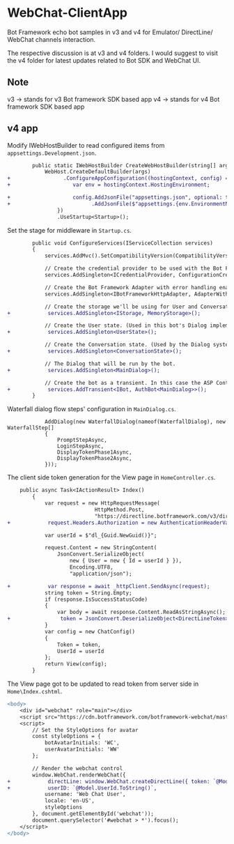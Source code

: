 ﻿# WebChat-ClientApp

Bot Framework echo bot samples in v3 and v4 for Emulator/ DirectLine/ WebChat channels interaction.

The respective discussion is at v3 and v4 folders. I would suggest to visit the v4 folder for latest updates related to Bot SDK and WebChat UI.

## Note

v3 -> stands for v3 Bot framework SDK based app
v4 -> stands for v4 Bot framework SDK based app

## v4 app

Modify IWebHostBuilder to read configured items from `appsettings.Development.json`.
```diff
        public static IWebHostBuilder CreateWebHostBuilder(string[] args) =>
            WebHost.CreateDefaultBuilder(args)
+                 .ConfigureAppConfiguration((hostingContext, config) => {
+                    var env = hostingContext.HostingEnvironment;

+                    config.AddJsonFile("appsettings.json", optional: true, reloadOnChange: true)
+                          .AddJsonFile($"appsettings.{env.EnvironmentName}.json", optional: true, reloadOnChange: true); // optional extra provider
                })
                .UseStartup<Startup>();
```

Set the stage for middleware in `Startup.cs`.
```diff
        public void ConfigureServices(IServiceCollection services)
        {
            services.AddMvc().SetCompatibilityVersion(CompatibilityVersion.Version_2_1);

            // Create the credential provider to be used with the Bot Framework Adapter.
            services.AddSingleton<ICredentialProvider, ConfigurationCredentialProvider>();

            // Create the Bot Framework Adapter with error handling enabled. 
            services.AddSingleton<IBotFrameworkHttpAdapter, AdapterWithErrorHandler>();

            // Create the storage we'll be using for User and Conversation state. (Memory is great for testing purposes.) 
+            services.AddSingleton<IStorage, MemoryStorage>();

            // Create the User state. (Used in this bot's Dialog implementation.)
+            services.AddSingleton<UserState>();

            // Create the Conversation state. (Used by the Dialog system itself.)
+            services.AddSingleton<ConversationState>();

            // The Dialog that will be run by the bot.
+            services.AddSingleton<MainDialog>();

            // Create the bot as a transient. In this case the ASP Controller is expecting an IBot.
+            services.AddTransient<IBot, AuthBot<MainDialog>>();
        }
```

Waterfall dialog flow steps' configuration in `MainDialog.cs`.
```
            AddDialog(new WaterfallDialog(nameof(WaterfallDialog), new WaterfallStep[]
            {
                PromptStepAsync,
                LoginStepAsync,
                DisplayTokenPhase1Async,
                DisplayTokenPhase2Async,
            }));
```

The client side token generation for the View page in `HomeController.cs`.
```diff
	public async Task<IActionResult> Index()
        {
            var request = new HttpRequestMessage(
                            HttpMethod.Post,
                            "https://directline.botframework.com/v3/directline/tokens/generate");
+            request.Headers.Authorization = new AuthenticationHeaderValue("Bearer", _configuration["DirectLineSecret"]);

            var userId = $"dl_{Guid.NewGuid()}";

            request.Content = new StringContent(
                JsonConvert.SerializeObject(
                    new { User = new { Id = userId } }),
                    Encoding.UTF8,
                    "application/json");

+            var response = await _httpClient.SendAsync(request);
            string token = String.Empty;
            if (response.IsSuccessStatusCode)
            {
                var body = await response.Content.ReadAsStringAsync();
+                token = JsonConvert.DeserializeObject<DirectLineToken>(body).token;
            }
            var config = new ChatConfig()
            {
                Token = token,
                UserId = userId
            };
            return View(config);
        }
```

The View page got to be updated to read token from server side in `Home\Index.cshtml`.
```diff
<body>
    <div id="webchat" role="main"></div>    
    <script src="https://cdn.botframework.com/botframework-webchat/master/webchat.js"></script>
    <script>
        // Set the StyleOptions for avatar
        const styleOptions = {
            botAvatarInitials: 'WC',
            userAvatarInitials: 'WW'
        };

        // Render the webchat control
        window.WebChat.renderWebChat({
+            directLine: window.WebChat.createDirectLine({ token: `@Model.Token.ToString()` }),
+            userID: `@Model.UserId.ToString()`,
            username: 'Web Chat User',
            locale: 'en-US',
            styleOptions
        }, document.getElementById('webchat'));
        document.querySelector('#webchat > *').focus();
    </script>
</body>
```